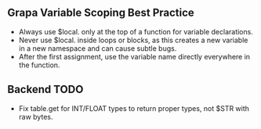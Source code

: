 ## Grapa Variable Scoping Best Practice
- Always use $local. only at the top of a function for variable declarations.
- Never use $local. inside loops or blocks, as this creates a new variable in a new namespace and can cause subtle bugs.
- After the first assignment, use the variable name directly everywhere in the function.

## Backend TODO
- Fix table.get for INT/FLOAT types to return proper types, not $STR with raw bytes. 